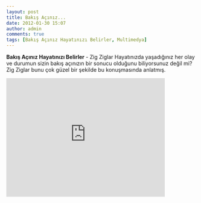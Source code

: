 ```yaml
---
layout: post
title: Bakış Açınız...
date: 2012-01-30 15:07
author: admin
comments: true
tags: [Bakış Açınız Hayatınızı Belirler, Multimedya]
---
```

<strong>Bakış Açınız Hayatınızı Belirler</strong> - Zig Ziglar
Hayatınızda yaşadığınız her olay ve durumun sizin bakış açınızın bir sonucu olduğunu biliyorsunuz değil mi? Zig Ziglar bunu çok güzel bir şekilde bu konuşmasında anlatmış.

<iframe src="http://www.youtube.com/embed/NvhJNihrJ3A" frameborder="0" width="420" height="315"></iframe>
